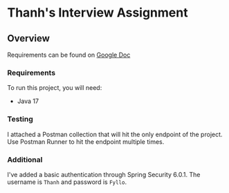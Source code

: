 # Thanh's Interview Assignment

## Overview

Requirements can be found on [Google Doc](https://docs.google.com/document/d/1VGohcP75x98S_k7cH3t2p32rU_eRoATw_ufVCt3F2jM/edit)

### Requirements

To run this project, you will need:
* Java 17

### Testing

I attached a Postman collection that will hit the only endpoint of the project. 
Use Postman Runner to hit the endpoint multiple times.

### Additional

I've added a basic authentication through Spring Security 6.0.1.
The username is `Thanh` and  password is `Fyllo`.